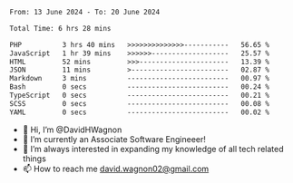 <!--START_SECTION:waka-->

```txt
From: 13 June 2024 - To: 20 June 2024

Total Time: 6 hrs 28 mins

PHP          3 hrs 40 mins   >>>>>>>>>>>>>>-----------   56.65 %
JavaScript   1 hr 39 mins    >>>>>>-------------------   25.57 %
HTML         52 mins         >>>----------------------   13.39 %
JSON         11 mins         >------------------------   02.87 %
Markdown     3 mins          -------------------------   00.97 %
Bash         0 secs          -------------------------   00.24 %
TypeScript   0 secs          -------------------------   00.21 %
SCSS         0 secs          -------------------------   00.08 %
YAML         0 secs          -------------------------   00.02 %
```

<!--END_SECTION:waka-->

- 👋 Hi, I’m @DavidHWagnon
- 👀 I’m currently an Associate Software Engineeer!
- 🌱 I’m always interested in expanding my knowledge of all tech related things
- 📫 How to reach me david.wagnon02@gmail.com

<!---
DavidHWagnon/DavidHWagnon is a ✨ special ✨ repository because its `README.md` (this file) appears on your GitHub profile.
You can click the Preview link to take a look at your changes.
--->
